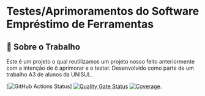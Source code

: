 #  Testes/Aprimoramentos do Software Empréstimo de Ferramentas 


## 📖 Sobre o Trabalho

Este é um projeto o qual reutilizamos um projeto nosso feito anteriormente com a intenção de ô aprimorar e o testar. Desenvolvido como parte de um trabalho A3 de alunos da UNISUL.


[![GitHub Actions Status](https://github.com/HenriqueBent0/a3_unisul/workflows/Integra%C3%A7%C3%A3o%20cont%C3%ADnua%20de%20Java%20com%20Maven%20e%20SonarCloud/badge.svg)]
[![Quality Gate Status](https://sonarcloud.io/api/project_badges/measure?project=HenriqueBent0_a3_unisul&metric=alert_status)](https://sonarcloud.io/summary/new_code?id=HenriqueBent0_a3_unisul)
[![Coverage](https://sonarcloud.io/api/project_badges/measure?project=HenriqueBent0_a3_unisul&metric=coverage)](https://sonarcloud.io/component_measures?id=HenriqueBent0_a3_unisul&metric=coverage).
